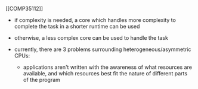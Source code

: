 [[COMP35112]]

- if complexity is needed, a core which handles more complexity to complete the task in a shorter runtime can be used
- otherwise, a less complex core can be used to handle the task

- currently, there are 3 problems surrounding heterogeneous/asymmetric CPUs:
	- applications aren't written with the awareness of what resources are available, and which resources best fit the nature of different parts of the program